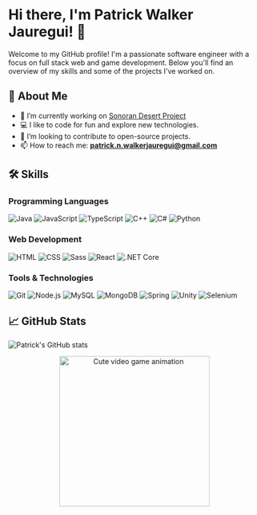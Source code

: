 # Hi there, I'm Patrick Walker Jauregui! 👋

Welcome to my GitHub profile! I'm a passionate software engineer with a focus on full stack web and game development. Below you'll find an overview of my skills and some of the projects I've worked on.

## 🚀 About Me

- 🔭 I’m currently working on [Sonoran Desert Project](https://github.com/PatrickNWJ/Sonoran-Desert-Project)
- 💻 I like to code for fun and explore new technologies.
- 🌟 I’m looking to contribute to open-source projects.
- 📫 How to reach me: **patrick.n.walkerjauregui@gmail.com**

## 🛠 Skills

### Programming Languages
![Java](https://img.shields.io/badge/Java-%23ED8B00.svg?style=for-the-badge&logo=java&logoColor=white)
![JavaScript](https://img.shields.io/badge/JavaScript-%23323330.svg?style=for-the-badge&logo=javascript&logoColor=%23F7DF1E)
![TypeScript](https://img.shields.io/badge/TypeScript-%23007ACC.svg?style=for-the-badge&logo=typescript&logoColor=white)
![C++](https://img.shields.io/badge/C++-%2300599C.svg?style=for-the-badge&logo=c%2B%2B&logoColor=white)
![C#](https://img.shields.io/badge/C%23-239120?style=for-the-badge&logo=c-sharp&logoColor=white)
![Python](https://img.shields.io/badge/Python-%2314354C.svg?style=for-the-badge&logo=python&logoColor=white)

### Web Development
![HTML](https://img.shields.io/badge/HTML5-%23E34F26.svg?style=for-the-badge&logo=html5&logoColor=white)
![CSS](https://img.shields.io/badge/CSS3-%231572B6.svg?style=for-the-badge&logo=css3&logoColor=white)
![Sass](https://img.shields.io/badge/Sass-%23CC6699.svg?style=for-the-badge&logo=sass&logoColor=white)
![React](https://img.shields.io/badge/React-%2320232A.svg?style=for-the-badge&logo=react&logoColor=%2361DAFB)
![.NET Core](https://img.shields.io/badge/.NET%20Core-5C2D91?style=for-the-badge&logo=dot-net&logoColor=white)

### Tools & Technologies
![Git](https://img.shields.io/badge/Git-%23F05033.svg?style=for-the-badge&logo=git&logoColor=white)
![Node.js](https://img.shields.io/badge/Node.js-43853D?style=for-the-badge&logo=node-dot-js&logoColor=white)
![MySQL](https://img.shields.io/badge/MySQL-%2300f.svg?style=for-the-badge&logo=mysql&logoColor=white)
![MongoDB](https://img.shields.io/badge/MongoDB-%2347A248.svg?style=for-the-badge&logo=mongodb&logoColor=white)
![Spring](https://img.shields.io/badge/Spring-%236DB33F.svg?style=for-the-badge&logo=spring&logoColor=white)
![Unity](https://img.shields.io/badge/Unity-%23000000.svg?style=for-the-badge&logo=unity&logoColor=white)
![Selenium](https://img.shields.io/badge/Selenium-%43B02A.svg?style=for-the-badge&logo=selenium&logoColor=white)

## 📈 GitHub Stats

![Patrick's GitHub stats](https://github-readme-stats.vercel.app/api?username=PatrickNWJ&show_icons=true&theme=radical)

<p align="center">
  <img src="https://media.giphy.com/media/26gsspfBxiqRlye4Q/giphy.gif" alt="Cute video game animation" width="300"/>
</p>
